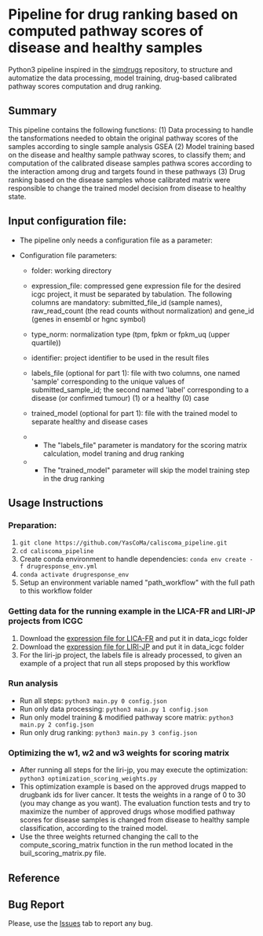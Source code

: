 # Pipeline for drug ranking based on computed pathway scores of disease and healthy samples

Python3 pipeline inspired in the [simdrugs](https://github.com/sepehrgolriz/simdrugs/tree/main) repository, to structure and automatize the data processing, model training, drug-based calibrated pathway scores computation and drug ranking.

## Summary

This pipeline contains the following functions: 
(1) Data processing to handle the tansformations needed to obtain the original pathway scores of the samples according to single sample analysis GSEA
(2) Model training based on the disease and healthy sample pathway scores, to classify them; and computation of the calibrated disease samples pathwa scores according to the interaction among drug and targets found in these pathways
(3) Drug ranking based on the disease samples whose calibrated matrix were responsible to change the trained model decision from disease to healthy state.
            
## Input configuration file:
* The pipeline only needs a configuration file as a parameter:
- Configuration file parameters:
    - folder: working directory
    - expression_file: compressed gene expression file for the desired icgc project, it must be separated by tabulation. The following columns are mandatory: submitted_file_id (sample names), raw_read_count (the read counts without normalization) and gene_id (genes in ensembl or hgnc symbol)
    - type_norm: normalization type (tpm, fpkm or fpkm_uq (upper quartile))
    - identifier: project identifier to be used in the result files
    - labels_file (optional for part 1): file with two columns, one named 'sample' corresponding to the unique values of submitted_sample_id; the second named 'label' corresponding to a disease (or confirmed tumour) (1) or a healthy (0) case
    - trained_model (optional for part 1): file with the trained model to separate healthy and disease cases
    
    - * The "labels_file" parameter is mandatory for the scoring matrix calculation, model traning and drug ranking 
    - * The "trained_model" parameter will skip the model training step in the drug ranking
    
## Usage Instructions
### Preparation:
1. ````git clone https://github.com/YasCoMa/caliscoma_pipeline.git````
2. ````cd caliscoma_pipeline````
3. Create conda environment to handle dependencies: ````conda env create -f drugresponse_env.yml````
4. ````conda activate drugresponse_env````
5. Setup an environment variable named "path_workflow" with the full path to this workflow folder

### Getting data for the running example in the LICA-FR and LIRI-JP projects from ICGC
1. Download the [expression file for LICA-FR](https://dcc.icgc.org/api/v1/download?fn=/current/Projects/LICA-FR/exp_seq.LICA-FR.tsv.gz) and put it in data_icgc folder
2. Download the [expression file for LIRI-JP](https://dcc.icgc.org/api/v1/download?fn=/current/Projects/LIRI-JP/exp_seq.LIRI-JP.tsv.gz) and put it in data_icgc folder
3. For the liri-jp project, the labels file is already processed, to given an example of a project that run all steps proposed by this workflow

### Run analysis
- Run all steps: ````python3 main.py 0 config.json````
- Run only data processing: ````python3 main.py 1 config.json````
- Run only model training & modified pathway score matrix: ````python3 main.py 2 config.json````
- Run only drug ranking: ````python3 main.py 3 config.json````

### Optimizing the w1, w2 and w3 weights for scoring matrix
- After running all steps for the liri-jp, you may execute the optimization: ````python3 optimization_scoring_weights.py````
- This optimization example is based on the approved drugs mapped to drugbank ids for liver cancer. It tests the weights in a range of 0 to 30 (you may change as you want). The evaluation function tests and try to maximize the number of approved drugs whose modified pathway scores for disease samples is changed from disease to healthy sample classification, according to the trained model.
- Use the three weights returned changing the call to the compute_scoring_matrix function in the run method located in the buil_scoring_matrix.py file.

## Reference

## Bug Report
Please, use the [Issues](https://github.com/YasCoMa/caliscoma_pipeline/issues) tab to report any bug.
